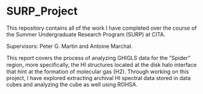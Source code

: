 # SURP_Project

This repository contains all of the work I have completed over the course of the Summer Undergraduate Research Program (SURP) at CITA.

Supervisors: Peter G. Martin and Antoine Marchal.

This report covers the process of analyzing GHIGLS data for the ”Spider” region, more speciﬁcally, the HI structures located at the disk halo interface that hint at the formation of molecular gas (H2). Through working on this project, I have explored extracting archival HI spectral data stored in data cubes and analyzing the cube as well using ROHSA.
